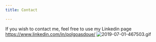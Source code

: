 ```yaml
---
title: Contact

---
```

If you wish to contact me, feel free to use my Linkedin page 
https://www.linkedin.com/in/polgoasdoue/
![2019-07-01-467503.gif](https://superwup.github.io/ux_designer//assets/2019-07-01-467503.gif)
